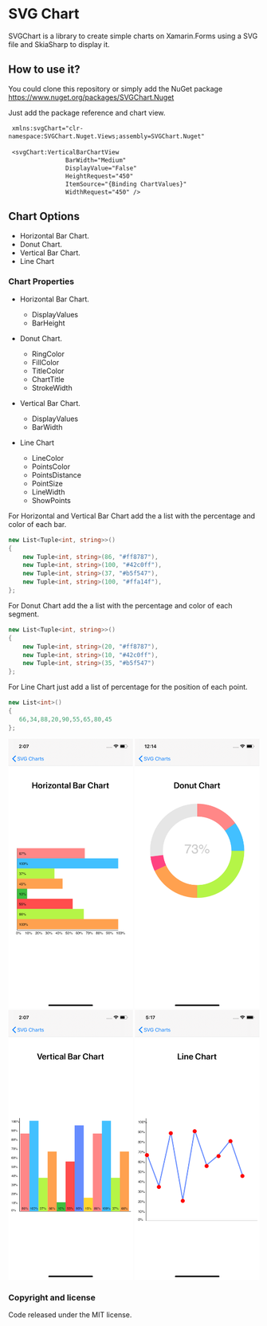 # SVG Chart

SVGChart is a library to create simple charts on Xamarin.Forms using a SVG file and SkiaSharp to display it.  
  
 ## How to use it?

You could clone this repository or simply add the NuGet package https://www.nuget.org/packages/SVGChart.Nuget

Just add the package reference and chart view.

```XAML
 xmlns:svgChart="clr-namespace:SVGChart.Nuget.Views;assembly=SVGChart.Nuget"

 <svgChart:VerticalBarChartView
                BarWidth="Medium"
                DisplayValue="False"
                HeightRequest="450"
                ItemSource="{Binding ChartValues}"
                WidthRequest="450" />
```

## Chart Options

- Horizontal Bar Chart.
- Donut Chart.
- Vertical Bar Chart.
- Line Chart

### Chart Properties

* Horizontal Bar Chart.
  - DisplayValues
  - BarHeight
  
* Donut Chart.
  - RingColor
  - FillColor
  - TitleColor
  - ChartTitle
  - StrokeWidth
  
* Vertical Bar Chart.
  - DisplayValues
  - BarWidth
  
* Line Chart
  - LineColor
  - PointsColor
  - PointsDistance
  - PointSize
  - LineWidth
  - ShowPoints

For Horizontal and Vertical Bar Chart add the a list with the percentage and color of each bar.
```C#
new List<Tuple<int, string>>()
{
    new Tuple<int, string>(86, "#ff8787"),
    new Tuple<int, string>(100, "#42c0ff"),
    new Tuple<int, string>(37, "#b5f547"),
    new Tuple<int, string>(100, "#ffa14f"),
};
```

For Donut Chart add the a list with the percentage and color of each segment. 
```C#
new List<Tuple<int, string>>()
{
    new Tuple<int, string>(20, "#ff8787"),
    new Tuple<int, string>(10, "#42c0ff"),
    new Tuple<int, string>(35, "#b5f547")
};
```

For Line Chart just add a list of percentage for the position of each point. 

```C#
new List<int>()
{
   66,34,88,20,90,55,65,80,45
};
```

<p float="left">
  <img src="Readme/horizontalChart.png" width="250">
  <img src="Readme/donutChart.png" width="250">
  <img src="Readme/verticalChart.png" width="250">
  <img src="Readme/lineChart.png" width="250">
</p>

### Copyright and license

Code released under the MIT license.
